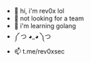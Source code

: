 - 👋 hi, i'm rev0x lol
- 👀 not looking for a team
- 🌱 i'm learning golang
- ༼ つ ◕_◕ ༽つ
- 📫 t.me/rev0xsec

<!---
rev0xsec/rev0xsec is a ✨ special ✨ repository because its `README.md` (this file) appears on your GitHub profile.
You can click the Preview link to take a look at your changes.
--->
